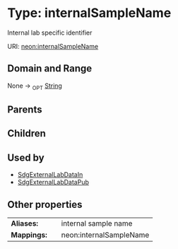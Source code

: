
# Type: internalSampleName


Internal lab specific identifier

URI: [neon:internalSampleName](https://data.neonscience.org/internalSampleName)


## Domain and Range

None ->  <sub>OPT</sub> [String](types/String.md)

## Parents


## Children


## Used by

 * [SdgExternalLabDataIn](SdgExternalLabDataIn.md)
 * [SdgExternalLabDataPub](SdgExternalLabDataPub.md)

## Other properties

|  |  |  |
| --- | --- | --- |
| **Aliases:** | | internal sample name |
| **Mappings:** | | neon:internalSampleName |

